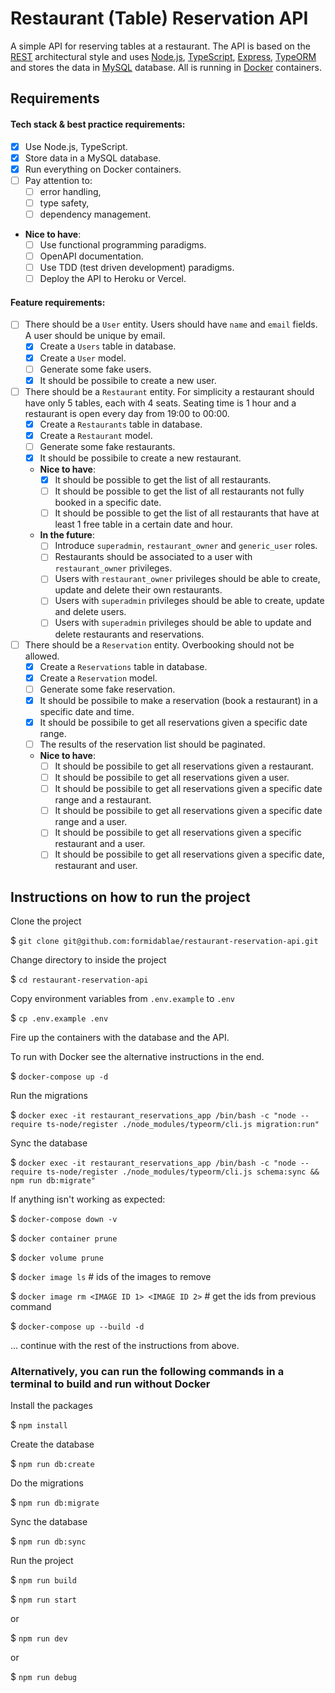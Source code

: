 # Restaurant (Table) Reservation API

A simple API for reserving tables at a restaurant.
The API is based on the [REST](https://en.wikipedia.org/wiki/Representational_state_transfer) architectural style and uses [Node.js](https://nodejs.org/), [TypeScript](https://www.typescriptlang.org/), [Express](https://expressjs.com/), [TypeORM](https://typeorm.io/) and stores the data in [MySQL](https://www.mysql.com/) database. All is running in [Docker](https://www.docker.com/) containers.

## Requirements
#### Tech stack & best practice requirements:
* [x] Use Node.js, TypeScript.
* [x] Store data in a MySQL database.
* [x] Run everything on Docker containers.
* [ ] Pay attention to:
  * [ ] error handling,
  * [ ] type safety,
  * [ ] dependency management.
* **Nice to have**:
  * [ ] Use functional programming paradigms.
  * [ ] OpenAPI documentation.
  * [ ] Use TDD (test driven development) paradigms.
  * [ ] Deploy the API to Heroku or Vercel.

#### Feature requirements:
* [ ] There should be a `User` entity. Users should have `name` and `email` fields. A user should be unique by email.
  * [x] Create a `Users` table in database.
  * [x] Create a `User` model.
  * [ ] Generate some fake users.
  * [x] It should be possibile to create a new user.
* [ ] There should be a `Restaurant` entity. For simplicity a restaurant should have only 5 tables, each with 4 seats. Seating time is 1 hour and a restaurant is open every day from 19:00 to 00:00.
  * [x] Create a `Restaurants` table in database.
  * [x] Create a `Restaurant` model.
  * [ ] Generate some fake restaurants.
  * [x] It should be possibile to create a new restaurant.
  * **Nice to have**:
    * [x] It should be possible to get the list of all restaurants.
    * [ ] It should be possible to get the list of all restaurants not fully booked in a specific date.
    * [ ] It should be possible to get the list of all restaurants that have at least 1 free table in a certain date and hour.
  * **In the future**:
    * [ ] Introduce `superadmin`, `restaurant_owner` and `generic_user` roles.
    * [ ] Restaurants should be associated to a user with `restaurant_owner` privileges.
    * [ ] Users with `restaurant_owner` privileges should be able to create, update and delete their own restaurants.
    * [ ] Users with `superadmin` privileges should be able to create, update and delete users.
    * [ ] Users with `superadmin` privileges should be able to update and delete restaurants and reservations.
* [ ] There should be a `Reservation` entity. Overbooking should not be allowed.
  * [x] Create a `Reservations` table in database.
  * [x] Create a `Reservation` model.
  * [ ] Generate some fake reservation.
  * [x] It should be possibile to make a reservation (book a restaurant) in a specific date and time.
  * [x] It should be possibile to get all reservations given a specific date range.
  * [ ] The results of the reservation list should be paginated.
  * **Nice to have**:
    * [ ] It should be possibile to get all reservations given a restaurant.
    * [ ] It should be possibile to get all reservations given a user.
    * [ ] It should be possibile to get all reservations given a specific date range and a restaurant.
    * [ ] It should be possibile to get all reservations given a specific date range and a user.
    * [ ] It should be possibile to get all reservations given a specific restaurant and a user.
    * [ ] It should be possibile to get all reservations given a specific date, restaurant and user.

## Instructions on how to run the project
Clone the project

$ `git clone git@github.com:formidablae/restaurant-reservation-api.git`

Change directory to inside the project

$ `cd restaurant-reservation-api`

Copy environment variables from `.env.example` to `.env`

$ `cp .env.example .env`

Fire up the containers with the database and the API.

To run with Docker see the alternative instructions in the end.

$ `docker-compose up -d`

Run the migrations

$ `docker exec -it restaurant_reservations_app /bin/bash -c "node --require ts-node/register ./node_modules/typeorm/cli.js migration:run"`

Sync the database

$ `docker exec -it restaurant_reservations_app /bin/bash -c "node --require ts-node/register ./node_modules/typeorm/cli.js schema:sync && npm run db:migrate"`


If anything isn't working as expected:

$ `docker-compose down -v`

$ `docker container prune`

$ `docker volume prune`

$ `docker image ls`  # ids of the images to remove

$ `docker image rm <IMAGE ID 1> <IMAGE ID 2>`  # get the ids from previous command

$ `docker-compose up --build -d`

... continue with the rest of the instructions from above.

### Alternatively, you can run the following commands in a terminal to build and run without Docker

Install the packages

$ `npm install`

Create the database

$ `npm run db:create`

Do the migrations

$ `npm run db:migrate`

<!--
Seed the database with dummy data

 $ `npm run db:seed`
 -->

Sync the database

$ `npm run db:sync`

Run the project

$ `npm run build`

$ `npm run start`

or

$ `npm run dev`

or

$ `npm run debug`
